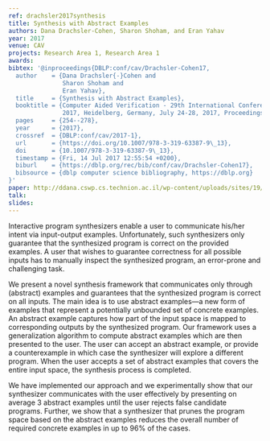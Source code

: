 ```yaml
---
ref: drachsler2017synthesis
title: Synthesis with Abstract Examples
authors: Dana Drachsler-Cohen, Sharon Shoham, and Eran Yahav
year: 2017
venue: CAV
projects: Research Area 1, Research Area 1
awards:
bibtex: '@inproceedings{DBLP:conf/cav/Drachsler-Cohen17,
  author    = {Dana Drachsler{-}Cohen and
               Sharon Shoham and
               Eran Yahav},
  title     = {Synthesis with Abstract Examples},
  booktitle = {Computer Aided Verification - 29th International Conference, {CAV}
               2017, Heidelberg, Germany, July 24-28, 2017, Proceedings, Part {I}},
  pages     = {254--278},
  year      = {2017},
  crossref  = {DBLP:conf/cav/2017-1},
  url       = {https://doi.org/10.1007/978-3-319-63387-9\_13},
  doi       = {10.1007/978-3-319-63387-9\_13},
  timestamp = {Fri, 14 Jul 2017 12:55:54 +0200},
  biburl    = {https://dblp.org/rec/bib/conf/cav/Drachsler-Cohen17},
  bibsource = {dblp computer science bibliography, https://dblp.org}
}'
paper: http://ddana.cswp.cs.technion.ac.il/wp-content/uploads/sites/19/2017/06/Synthesis_with_abstract_examples_CAV17.pdf
talk: 
slides: 
---
```


Interactive program synthesizers enable a user to communicate his/her intent via input-output examples. Unfortunately, such synthesizers only guarantee that the synthesized program is correct on the provided examples. A user that wishes to guarantee correctness for all possible inputs has to manually inspect the synthesized program, an error-prone and challenging task.

We present a novel synthesis framework that communicates only through (abstract) examples and guarantees that the synthesized program is correct on all inputs. The main idea is to use abstract examples—a new form of examples that represent a potentially unbounded set of concrete examples. An abstract example captures how part of the input space is mapped to corresponding outputs by the synthesized program. Our framework uses a generalization algorithm to compute abstract examples which are then presented to the user. The user can accept an abstract example, or provide a counterexample in which case the synthesizer will explore a different program. When the user accepts a set of abstract examples that covers the entire input space, the synthesis process is completed.

We have implemented our approach and we experimentally show that our synthesizer communicates with the user effectively by presenting on average 3 abstract examples until the user rejects false candidate programs. Further, we show that a synthesizer that prunes the program space based on the abstract examples reduces the overall number of required concrete examples in up to 96% of the cases.
